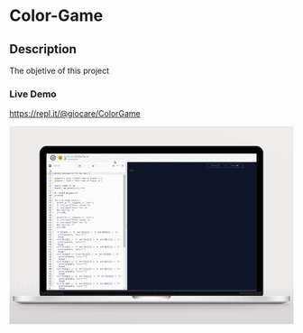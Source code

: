 # Color-Game

## Description
The objetive of this project


### Live Demo
https://repl.it/@giocare/ColorGame

![My image](https://github.com/giocare/tic-tac-toe-game/blob/master/Tic-Tac-Toe2.gif)
